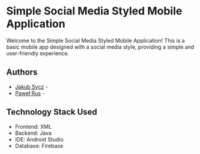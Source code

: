 # Simple Social Media Styled Mobile Application

Welcome to the Simple Social Media Styled Mobile Application! This is a basic mobile app designed with a social media style, providing a simple and user-friendly experience.

## Authors

- [Jakub Sycz](https://github.com/JaSycz) - 
- [Paweł Rus](https://github.com/pawel-rus) - 

## Technology Stack Used

- Frontend: XML
- Backend: Java
- IDE: Android Studio
- Database: Firebase
